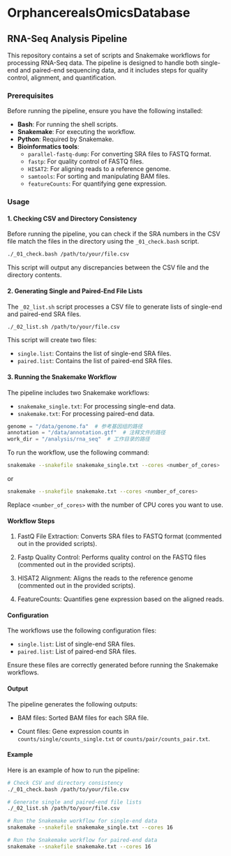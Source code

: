 # OrphancerealsOmicsDatabase
## RNA-Seq Analysis Pipeline

This repository contains a set of scripts and Snakemake workflows for processing RNA-Seq data. The pipeline is designed to handle both single-end and paired-end sequencing data, and it includes steps for quality control, alignment, and quantification.

### Prerequisites

Before running the pipeline, ensure you have the following installed:

- **Bash**: For running the shell scripts.
- **Snakemake**: For executing the workflow.
- **Python**: Required by Snakemake.
- **Bioinformatics tools**:
  - `parallel-fastq-dump`: For converting SRA files to FASTQ format.
  - `fastp`: For quality control of FASTQ files.
  - `HISAT2`: For aligning reads to a reference genome.
  - `samtools`: For sorting and manipulating BAM files.
  - `featureCounts`: For quantifying gene expression.

### Usage

#### 1. Checking CSV and Directory Consistency

Before running the pipeline, you can check if the SRA numbers in the CSV file match the files in the directory using the `_01_check.bash` script.

```bash
./_01_check.bash /path/to/your/file.csv
````
This script will output any discrepancies between the CSV file and the directory contents.

#### 2. Generating Single and Paired-End File Lists

The `_02_list.sh` script processes a CSV file to generate lists of single-end and paired-end SRA files.

```bash
./_02_list.sh /path/to/your/file.csv
````

This script will create two files:

- `single.list`: Contains the list of single-end SRA files.
- `paired.list`: Contains the list of paired-end SRA files.

#### 3. Running the Snakemake Workflow

The pipeline includes two Snakemake workflows:

- `snakemake_single.txt`: For processing single-end data.
- `snakemake.txt`: For processing paired-end data.


```python
genome = "/data/genome.fa"  # 参考基因组的路径
annotation = "/data/annotation.gtf"  # 注释文件的路径
work_dir = "/analysis/rna_seq"  # 工作目录的路径
```

To run the workflow, use the following command:
```bash
snakemake --snakefile snakemake_single.txt --cores <number_of_cores>
````
or
```bash
snakemake --snakefile snakemake.txt --cores <number_of_cores>
````
Replace `<number_of_cores>` with the number of CPU cores you want to use.


#### Workflow Steps
  1. FastQ File Extraction: Converts SRA files to FASTQ format (commented out in the provided scripts).

  2. Fastp Quality Control: Performs quality control on the FASTQ files (commented out in the provided scripts).

  3. HISAT2 Alignment: Aligns the reads to the reference genome (commented out in the provided scripts).

  4. FeatureCounts: Quantifies gene expression based on the aligned reads.

#### Configuration
The workflows use the following configuration files:

- `single.list`: List of single-end SRA files.
- `paired.list`: List of paired-end SRA files.

Ensure these files are correctly generated before running the Snakemake workflows.

#### Output
The pipeline generates the following outputs:

- BAM files: Sorted BAM files for each SRA file.

- Count files: Gene expression counts in `counts/single/counts_single.txt` or `counts/pair/counts_pair.txt`.

#### Example
Here is an example of how to run the pipeline:
```bash
# Check CSV and directory consistency
./_01_check.bash /path/to/your/file.csv

# Generate single and paired-end file lists
./_02_list.sh /path/to/your/file.csv

# Run the Snakemake workflow for single-end data
snakemake --snakefile snakemake_single.txt --cores 16

# Run the Snakemake workflow for paired-end data
snakemake --snakefile snakemake.txt --cores 16
````
